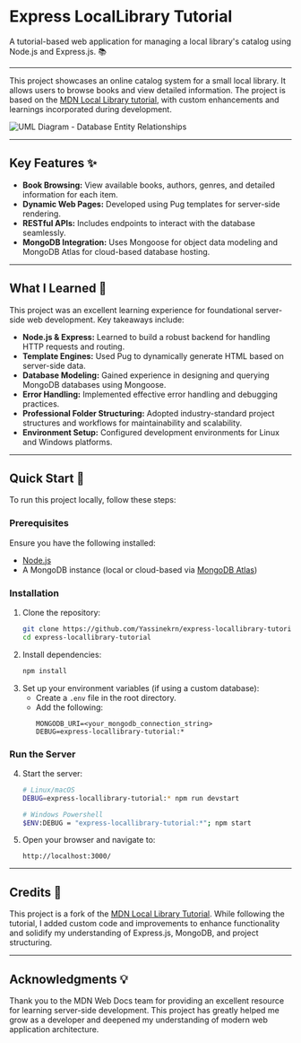 # Express LocalLibrary Tutorial

A tutorial-based web application for managing a local library's catalog using Node.js and Express.js. 📚

---

This project showcases an online catalog system for a small local library. It allows users to browse books and view detailed information. The project is based on the [MDN Local Library tutorial](https://developer.mozilla.org/en-US/docs/Learn/Server-side/Express_Nodejs/Tutorial_local_library_website), with custom enhancements and learnings incorporated during development.

![UML Diagram - Database Entity Relationships](https://raw.githubusercontent.com/mdn/express-locallibrary-tutorial/main/public/images/Library%20Website%20-%20Mongoose_Express.png)

---

## Key Features ✨

- **Book Browsing:** View available books, authors, genres, and detailed information for each item.
- **Dynamic Web Pages:** Developed using Pug templates for server-side rendering.
- **RESTful APIs:** Includes endpoints to interact with the database seamlessly.
- **MongoDB Integration:** Uses Mongoose for object data modeling and MongoDB Atlas for cloud-based database hosting.

---

## What I Learned 🧠

This project was an excellent learning experience for foundational server-side web development. Key takeaways include:

- **Node.js & Express:** Learned to build a robust backend for handling HTTP requests and routing.
- **Template Engines:** Used Pug to dynamically generate HTML based on server-side data.
- **Database Modeling:** Gained experience in designing and querying MongoDB databases using Mongoose.
- **Error Handling:** Implemented effective error handling and debugging practices.
- **Professional Folder Structuring:** Adopted industry-standard project structures and workflows for maintainability and scalability.
- **Environment Setup:** Configured development environments for Linux and Windows platforms.

---

## Quick Start 🚀

To run this project locally, follow these steps:

### Prerequisites

Ensure you have the following installed:

- [Node.js](https://wiki.developer.mozilla.org/en-US/docs/Learn/Server-side/Express_Nodejs/development_environment)
- A MongoDB instance (local or cloud-based via [MongoDB Atlas](https://www.mongodb.com/cloud/atlas))

### Installation

1. Clone the repository:
   ```bash
   git clone https://github.com/Yassinekrn/express-locallibrary-tutorial.git
   cd express-locallibrary-tutorial
   ```
2. Install dependencies:
   ```bash
   npm install
   ```
3. Set up your environment variables (if using a custom database):
   - Create a `.env` file in the root directory.
   - Add the following:
     ```env
     MONGODB_URI=<your_mongodb_connection_string>
     DEBUG=express-locallibrary-tutorial:*
     ```

### Run the Server

4. Start the server:
   ```bash
   # Linux/macOS
   DEBUG=express-locallibrary-tutorial:* npm run devstart

   # Windows Powershell
   $ENV:DEBUG = "express-locallibrary-tutorial:*"; npm start
   ```
5. Open your browser and navigate to:
   ```
   http://localhost:3000/
   ```

---

## Credits 🙌

This project is a fork of the [MDN Local Library Tutorial](https://github.com/mdn/express-locallibrary-tutorial). While following the tutorial, I added custom code and improvements to enhance functionality and solidify my understanding of Express.js, MongoDB, and project structuring.

---

## Acknowledgments 💡

Thank you to the MDN Web Docs team for providing an excellent resource for learning server-side development. This project has greatly helped me grow as a developer and deepened my understanding of modern web application architecture.

